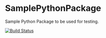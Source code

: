 # SamplePythonPackage
Sample Python Package to be used for testing.


[![Build Status](https://travis-ci.org/henryborchers/SamplePythonPackage.svg?branch=master)](https://travis-ci.org/henryborchers/SamplePythonPackage)

